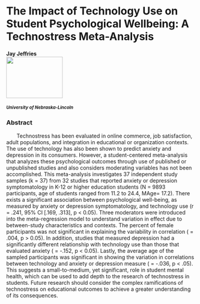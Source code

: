 # The Impact of Technology Use on Student Psychological Wellbeing: A Technostress Meta-Analysis
#### Jay Jeffries &nbsp;&nbsp;&nbsp;&nbsp;&nbsp;&nbsp;&nbsp;&nbsp;&nbsp;&nbsp;&nbsp;&nbsp;&nbsp;&nbsp;&nbsp;&nbsp;&nbsp;&nbsp;&nbsp;&nbsp;&nbsp;&nbsp;&nbsp;&nbsp;&nbsp;&nbsp;&nbsp;&nbsp;&nbsp;&nbsp;&nbsp;&nbsp;&nbsp;&nbsp;&nbsp;&nbsp;&nbsp;&nbsp;&nbsp;&nbsp;&nbsp;&nbsp;&nbsp;&nbsp;&nbsp;&nbsp;&nbsp;&nbsp;&nbsp;&nbsp;&nbsp;&nbsp;&nbsp;&nbsp;&nbsp;&nbsp;&nbsp;&nbsp;&nbsp;&nbsp;&nbsp;&nbsp;&nbsp;&nbsp;&nbsp;&nbsp;&nbsp;&nbsp;&nbsp;&nbsp;&nbsp;&nbsp;&nbsp;&nbsp;&nbsp;&nbsp;&nbsp;&nbsp;&nbsp;&nbsp;&nbsp;&nbsp;&nbsp;&nbsp;&nbsp;&nbsp;&nbsp;&nbsp;&nbsp;&nbsp;&nbsp;&nbsp;&nbsp;&nbsp;&nbsp;&nbsp;&nbsp;&nbsp;&nbsp;&nbsp;&nbsp;&nbsp;<img align="middle" width="150" height="110" src="https://ucomm.unl.edu/images/brand-book/Our-marks/nebraska-n.jpg">
<sub> ***University of Nebraska-Lincoln*** </sub> 

### Abstract

&nbsp;&nbsp;&nbsp;&nbsp;&nbsp;&nbsp; Technostress has been evaluated in online commerce, job satisfaction, adult populations, and integration in educational or organization contexts. The use of technology has also been shown to predict anxiety and depression in its consumers. However, a student-centered meta-analysis that analyzes these psychological outcomes through use of published or unpublished studies and also considers moderating variables has not been accomplished. This meta-analysis investigates 37 independent study samples (k = 37) from 32 studies that reported anxiety or depression symptomatology in K-12 or higher education students (N = 9893 participants, age of students ranged from 11.2 to 24.4, MAge= 17.2). There exists a significant association between psychological well-being, as measured by anxiety or depression symptomatology, and technology use (r = .241, 95% CI [.169, .313], p < 0.05). Three moderators were introduced into the meta-regression model to understand variation in effect due to between-study characteristics and contexts. The percent of female participants was not significant in explaining the variability in correlation ( = .004, p > 0.05). In addition, studies that measured depression had a significantly different relationship with technology use than those that evaluated anxiety ( = -.152, p < 0.05). Lastly, the average age of the sampled participants was significant in showing the variation in correlations between technology and anxiety or depression measure ( = -.036, p < .05). This suggests a small-to-medium, yet significant, role in student mental health, which can be used to add depth to the research of technostress in students. Future research should consider the complex ramifications of technostress on educational outcomes to achieve a greater understanding of its consequences. 

